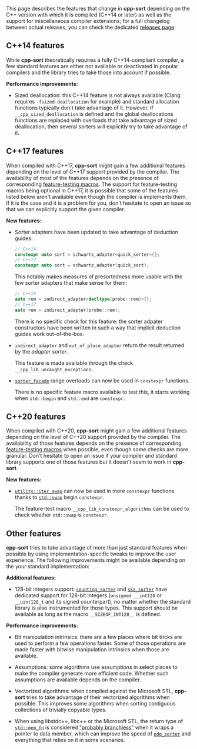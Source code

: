 This page describes the features that change in **cpp-sort** depending on the C++ version with which it is compiled (C++14 or later) as well as the support for miscellaneous compiler extensions; for a full changelog between actual releases, you can check the dedicated [releases page][cpp-sort-releases].

## C++14 features

While **cpp-sort** theoretically requires a fully C++14-compliant compiler, a few standard features are either not available or deactivated in popular compilers and the library tries to take those into account if possible.

**Performance improvements:**
* Sized deallocation: this C++14 feature is not always available (Clang requires `-fsized-deallocation` for example) and standard allocation functions typically don't take advantage of it. However, if `__cpp_sized_deallocation` is defined and the global deallocations functions are replaced with overloads that take advantage of sized deallocation, then several sorters will explicitly try to take advantage of it.

## C++17 features

When compiled with C++17, **cpp-sort** might gain a few additional features depending on the level of C++17 support provided by the compiler. The availability of most of the features depends on the presence of corresponding [feature-testing macros][feature-test-macros]. The support for feature-testing macros being optional in C++17, it is possible that some of the features listed below aren't available even though the compiler is implements them. If it is the case and it is a problem for you, don't hesitate to open an issue so that we can explicitly support the given compiler.

**New features:**
* Sorter adapters have been updated to take advantage of deduction guides:

    ```cpp
    // C++14
    constexpr auto sort = schwartz_adapter<quick_sorter>{};
    // C++17
    constexpr auto sort = schwartz_adapter(quick_sort);
    ```

    This notably makes measures of presortedness more usable with the few sorter adapters that make sense for them:

    ```cpp
    // C++14
    auto rem = indirect_adapter<decltype(probe::rem)>{};
    // C++17
    auto rem = indirect_adapter(probe::rem);
    ```

    There is no specific check for this feature: the sorter adpater constructors have been written in such a way that implicit deduction guides work out-of-the-box.

* `indirect_adapter` and `out_of_place_adapter` return the result returned by the *adapter sorter*.

    This feature is made available through the check `__cpp_lib_uncaught_exceptions`.

* [`sorter_facade`][sorter-facade] range overloads can now be used in `constexpr` functions.

    There is no specific feature macro available to test this, it starts working when `std::begin` and `std::end` are `constexpr`.

## C++20 features

When compiled with C++20, **cpp-sort** might gain a few additional features depending on the level of C++20 support provided by the compiler. The availability of those features depends on the presence of corresponding [feature-testing macros][feature-test-macros] when possible, even though some checks are more granular. Don't hesitate to open an issue if your compiler and standard library supports one of those features but it doesn't seem to work in **cpp-sort**.

**New features:**
* [`utility::iter_swap`][utility-iter-move] can now be used in more `constexpr` functions thanks to [`std::swap`][std-swap] begin `constexpr`.

    The feature-test macro `__cpp_lib_constexpr_algorithms` can be used to check whether `std::swap` is `constexpr`.

## Other features

**cpp-sort** tries to take advantage of more than just standard features when possible by using implementation-specific tweaks to improve the user experience. The following improvements might be available depending on the your standard implementation:

**Additional features:**
* 128-bit integers support: [`counting_sorter`][counting-sorter] and [`ska_sorter`][ska-sorter] have dedicated support for 128-bit integers (`unsigned __int128` or `__uint128_t` and its signed counterpart), no matter whether the standard library is also instrumented for those types. This support should be available as long as the macro `__SIZEOF_INT128__` is defined.

**Performance improvements:**
* Bit manipulation intrinsics: there are a few places where bit tricks are used to perform a few operations faster. Some of those operations are made faster with bitwise manipulation intrinsics when those are available.

* Assumptions: some algorithms use assumptions in select places to make the compiler generate more efficient code. Whether such assumptions are available depends on the compiler.

* Vectorized algorithms: when compiled against the Microsoft STL, **cpp-sort** tries to take advantage of their vectorized algorithms when possible. This improves some algorithms when sorting contiguous collections of trivially copyable types.

* When using libstdc++, libc++ or the Microsoft STL, the return type of [`std::mem_fn`][std-mem-fn] is considered ["probably branchless"][branchless-traits] when it wraps a pointer to data member, which can improve the speed of [`pdq_sorter`][pdq-sorter] and everything that relies on it in some scenarios.


  [branchless-traits]: Miscellaneous-utilities.md#branchless-traits
  [counting-sorter]: Sorters.md#counting_sorter
  [cpp-sort-function-objects]: Miscellaneous-utilities.md#miscellaneous-function-objects
  [cpp-sort-releases]: https://github.com/Morwenn/cpp-sort/releases
  [feature-test-macros]: https://wg21.link/SD6
  [pdq-sorter]: Sorters.md#pdq_sorter
  [ska-sorter]: Sorters.md#ska_sorter
  [sorter-facade]: Sorter-facade.md
  [std-mem-fn]: https://en.cppreference.com/w/cpp/utility/functional/mem_fn
  [std-swap]: https://en.cppreference.com/w/cpp/algorithm/swap
  [utility-iter-move]: Miscellaneous-utilities.md#iter_move-and-iter_swap
